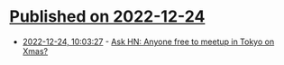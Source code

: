 # [Published on 2022-12-24](index.md)

* [2022-12-24, 10:03:27](https://news.ycombinator.com/item?id=34115488) - [Ask HN: Anyone free to meetup in Tokyo on Xmas?](https://news.ycombinator.com/item?id=34115488)
